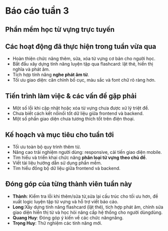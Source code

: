 # Báo cáo tuần 3
## Phần mềm học từ vựng trực tuyến

## Các hoạt động đã thực hiện trong tuần vừa qua
- Hoàn thiện chức năng thêm, sửa, xóa từ vựng cơ bản cho người học.
- Bắt đầu xây dựng tính năng luyện tập qua flashcard: lật thẻ, hiển thị nghĩa và phát âm.
- Tích hợp tính năng **nghe phát âm từ**.
- Tối ưu giao diện: căn chỉnh bố cục, màu sắc và font chữ rõ ràng hơn.

## Tiến trình làm việc & các vấn đề gặp phải
- Một số lỗi khi cập nhật hoặc xóa từ vựng chưa được xử lý triệt để.
- Chưa biết cách kết nốinối tốt dữ liệu giữa frontend và backend.
- Một số phần giao diện chưa tương thích tốt trên điện thoại.

## Kế hoạch và mục tiêu cho tuần tới
- Tối ưu toàn bộ quy trình thêm từ.
- Nâng cao trải nghiệm người dùng: responsive, cải tiến giao diện mobile.
- Tìm hiểu và triển khai chức năng **phân loại từ vựng theo chủ đề**.
- Viết tài liệu hướng dẫn sử dụng phần mềm.
- Tìm hiểu đồng bộ dữ liệu giữa frontend và backend.

## Đóng góp của từng thành viên tuần này
- **Thành**: Kiểm tra lỗi khi thêm/sửa từ,sửa lại cấu trúc cho tối ưu hơn, đề xuất logic luyện tập từ vựng và hỗ trợ viết báo cáo.
- **Long**:Xây dựng tính năng flashcard (lật thẻ), tích hợp phát âm, chỉnh sửa giao diện hiển thị từ và học hỏi nâng cấp hệ thống cho người dùngdùng.
- **Quang Huy**: Đóng góp ý kiến về các chức năngnăng.
- **Trọng Huy**: Thử nghiệm các tính năng mới.


